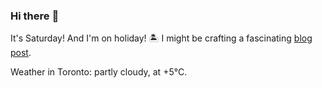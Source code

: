 ### Hi there :wave:

It's Saturday! And I'm on holiday! :desert_island: I might be crafting a fascinating [blog post](https://benjaminwuethrich.dev).

Weather in Toronto: partly cloudy, at +5°C.
